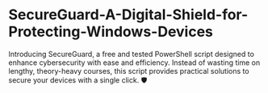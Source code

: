 # SecureGuard-A-Digital-Shield-for-Protecting-Windows-Devices
Introducing SecureGuard, a free and tested PowerShell script designed to enhance cybersecurity with ease and efficiency. Instead of wasting time on lengthy, theory-heavy courses, this script provides practical solutions to secure your devices with a single click. 🛡️
